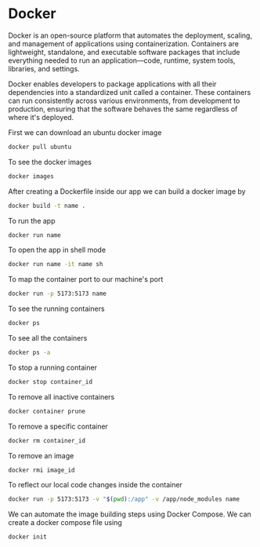 # Docker

Docker is an open-source platform that automates the deployment, scaling, and management of applications using containerization. Containers are lightweight, standalone, and executable software packages that include everything needed to run an application—code, runtime, system tools, libraries, and settings.

Docker enables developers to package applications with all their dependencies into a standardized unit called a container. These containers can run consistently across various environments, from development to production, ensuring that the software behaves the same regardless of where it's deployed.

First we can download an ubuntu docker image
```bash
docker pull ubuntu
```
To see the docker images
```bash
docker images
```
After creating a Dockerfile inside our app we can build a docker image by
```bash
docker build -t name .
```
To run the app
```bash
docker run name
```
To open the app in shell mode
```bash
docker run name -it name sh
```
To map the container port to our machine's port
```bash
docker run -p 5173:5173 name
```
To see the running containers
```bash
docker ps
```
To see all the containers
```bash
docker ps -a
```
To stop a running container
```bash
docker stop container_id
```
To remove all inactive containers
```bash
docker container prune
```
To remove a specific container
```bash
docker rm container_id
```
To remove an image
```bash
docker rmi image_id
```
To reflect our local code changes inside the container
```bash
docker run -p 5173:5173 -v "$(pwd):/app" -v /app/node_modules name
```

We can automate the image building steps using Docker Compose. We can create a docker compose file using
```bash
docker init
```
